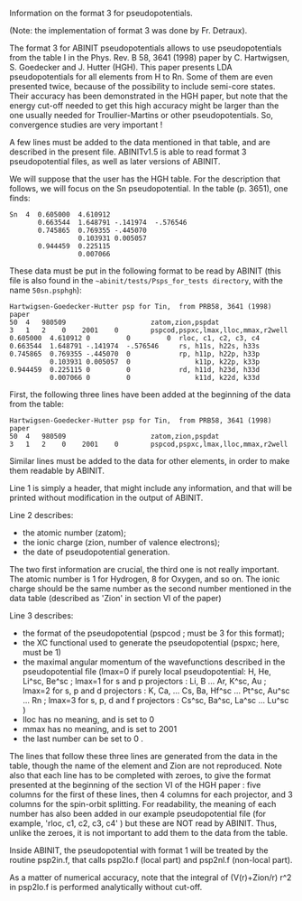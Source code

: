 Information on the format 3 for pseudopotentials.

(Note: the implementation of format 3 was done by Fr. Detraux).

The format 3 for ABINIT pseudopotentials allows to use pseudopotentials
from the table I in the Phys. Rev. B 58, 3641 (1998) paper
by C. Hartwigsen, S. Goedecker and J. Hutter (HGH). This paper
presents LDA pseudopotentials for all elements from H to Rn. Some of them
are even presented twice, because of the possibility to include semi-core
states. Their accuracy has been demonstrated in the HGH paper, but note
that the energy cut-off needed to get this high accuracy might be
larger than the one usually needed for Troullier-Martins or other
pseudopotentials. So, convergence studies are very important !

A few lines must be added to the data mentioned in that table,
and are described in the present file. ABINITv1.5 is able to
read format 3 pseudopotential files, as well as later versions of ABINIT.

We will suppose that the user has the HGH table.
For the description that follows, we will focus on the Sn pseudopotential.
In the table (p. 3651), one finds:

    Sn  4  0.605000  4.610912
           0.663544  1.648791 -.141974  -.576546
           0.745865  0.769355 -.445070
                     0.103931 0.005057
           0.944459  0.225115
                     0.007066

These data must be put in the following format to be read by ABINIT
(this file is also found in the `~abinit/tests/Psps_for_tests directory`,
with the name `50sn.psphgh`):

    Hartwigsen-Goedecker-Hutter psp for Tin,  from PRB58, 3641 (1998) paper
    50  4   980509                     zatom,zion,pspdat
    3   1   2    0    2001    0        pspcod,pspxc,lmax,lloc,mmax,r2well
    0.605000  4.610912 0         0         0  rloc, c1, c2, c3, c4
    0.663544  1.648791 -.141974  -.576546     rs, h11s, h22s, h33s
    0.745865  0.769355 -.445070  0            rp, h11p, h22p, h33p
              0.103931 0.005057  0                k11p, k22p, k33p
    0.944459  0.225115 0         0            rd, h11d, h23d, h33d
              0.007066 0         0                k11d, k22d, k33d


First, the following three lines have been added at the beginning
of the data from the table:

    Hartwigsen-Goedecker-Hutter psp for Tin,  from PRB58, 3641 (1998) paper
    50  4   980509                     zatom,zion,pspdat
    3   1   2    0    2001    0        pspcod,pspxc,lmax,lloc,mmax,r2well

Similar lines must be added to the data for other elements, in order
to make them readable by ABINIT.

Line 1 is simply a header, that might include any information, and that will
be printed without modification in the output of ABINIT.

Line 2 describes:

- the atomic number (zatom);
- the ionic charge (zion, number of valence electrons);
- the date of pseudopotential generation.

The two first information are crucial, the third one is not
really important. The atomic number is 1 for Hydrogen, 8 for Oxygen, and so on.
The ionic charge should be the same number as the second number mentioned
in the data table (described as 'Zion' in section VI of the paper)

Line 3 describes:

- the format of the pseudopotential (pspcod ; must be 3 for this format);
- the XC functional used to generate the pseudopotential (pspxc; here, must be 1)
- the maximal angular momentum of the wavefunctions described
   in the pseudopotential file
   (lmax=0 if purely local pseudopotential: H, He, Li^sc, Be^sc ;
    lmax=1 for s and p projectors : Li, B ... Ar, K^sc, Au ;
    lmax=2 for s, p and d projectors : K, Ca, ... Cs, Ba, Hf^sc ... Pt^sc,
     Au^sc ... Rn ;
    lmax=3 for s, p, d and f projectors : Cs^sc, Ba^sc, La^sc ... Lu^sc )
- lloc has no meaning, and is set to 0
- mmax has no meaning, and is set to 2001
- the last number can be set to 0 .

The lines that follow these three lines
are generated from the data in the table, though the name of the
element and Zion are not reproduced. Note also that
each line has to be completed with zeroes, to give the format presented
at the beginning of the section VI of the HGH paper :
five columns for the first of these lines,
then 4 columns for each projector, and 3 columns for the spin-orbit splitting.
For readability, the meaning of each number has also been added
in our example pseudopotential file
(for example, 'rloc, c1, c2, c3, c4' ) but these are NOT read by ABINIT.
Thus, unlike the zeroes, it is not important to add them to the
data from the table.

Inside ABINIT, the pseudopotential with format 1 will be treated by
the routine psp2in.f, that calls psp2lo.f (local part) and
psp2nl.f (non-local part).

As a matter of numerical accuracy, note that the integral
of (V(r)+Zion/r) r^2 in psp2lo.f is performed analytically without cut-off.
